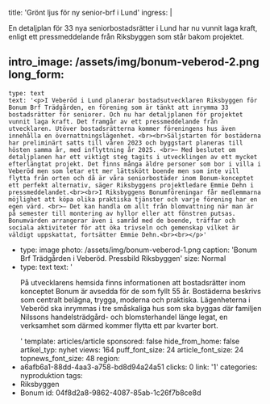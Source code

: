 title: 'Grönt ljus för ny senior-brf i Lund'
ingress: |
  <p>En detaljplan för 33 nya seniorbostadsrätter i Lund har nu vunnit laga kraft, enligt ett pressmeddelande från Riksbyggen som står bakom projektet.
  </p>
  
intro_image: /assets/img/bonum-veberod-2.png
long_form:
  -
    type: text
    text: '<p>I Veberöd i Lund planerar bostadsutvecklaren Riksbyggen för Bonum Brf Trädgården, en förening som är tänkt att inrymma 33 bostadsrätter för seniorer. Och nu har detaljplanen för projektet vunnit laga kraft. Det framgår av ett pressmeddelande från utvecklaren. Utöver bostadsrätterna kommer föreningens hus även innehålla en övernattningslägenhet. <br><br>Säljstarten för bostäderna har preliminärt satts till våren 2023 och byggstart planeras till hösten samma år, med inflyttning år 2025. <br>– Med beslutet om detaljplanen har ett viktigt steg tagits i utvecklingen av ett mycket efterlängtat projekt. Det finns många äldre personer som bor i villa i Veberöd men som letar ett mer lättskött boende men som inte vill flytta från orten och då är våra seniorbostäder inom Bonum-konceptet ett perfekt alternativ, säger Riksbyggens projektledare Emmie Dehn i pressmeddelandet.<br><br>I Riksbyggens Bonumföreningar får medlemmarna möjlighet att köpa olika praktiska tjänster och varje förening har en egen värd. <br>– Det kan handla om allt från blomvattning när man är på semester till montering av hyllor eller att fönstren putsas. Bonumvärden arrangerar även i samråd med de boende, träffar och sociala aktiviteter för att öka trivseln och gemenskap vilket är väldigt uppskattat, fortsätter Emmie Dehn.<br><br></p>'
  -
    type: image
    photo: /assets/img/bonum-veberod-1.png
    caption: 'Bonum Brf Trädgården i Veberöd. Pressbild Riksbyggen'
    size: Normal
  -
    type: text
    text: '<p>På utvecklarens hemsida finns informationen att bostadsrätter inom konceptet Bonum är avsedda för de som fyllt 55 år. Bostäderna beskrivs som centralt belägna, trygga, moderna och praktiska. Lägenheterna i Veberöd ska inrymmas i tre småskaliga hus som ska byggas där familjen Nilssons handels­trädgård- och blomsterhandel länge legat, en verksamhet som därmed kommer flytta ett par kvarter bort.&nbsp;</p>'
template: articles/article
sponsored: false
hide_from_home: false
artikel_typ: nyhet
views: 164
puff_font_size: 24
article_font_size: 24
topnews_font_size: 48
region:
  - a6afb6a1-88dd-4aa3-a758-bd8d94a24a51
clicks: 0
link: '1'
categories: nyproduktion
tags:
  - Riksbyggen
  - Bonum
id: 04f8d2a8-9862-4087-85ab-1c26f7b8ce8d
